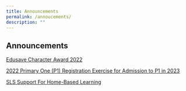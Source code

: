 ```yaml
---
title: Announcements
permalink: /annoucements/
description: ""
---
```

## Announcements

[Edusave Character Award 2022](https://chijourladyofgoodcounsel.moe.edu.sg/qql/slot/u684/Annoucements/2022%20ECHA%20Information.pdf)

[2022 Primary One (P1) Registration Exercise for Admission to P1 in 2023](/annoucements/2022-P1-Registration/)

[SLS Support For Home-Based Learning](https://staging.d1qu38ykr1wc9w.amplifyapp.com/parents/Slides-and-Resources/SLS-Support-Home-Based-Learning/)